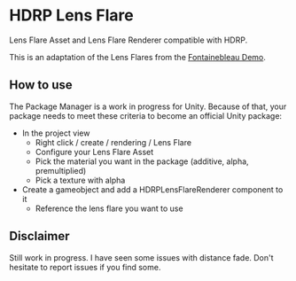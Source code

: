 # HDRP Lens Flare

Lens Flare Asset and Lens Flare Renderer compatible with HDRP.

This is an adaptation of the Lens Flares from the [Fontainebleau Demo](https://github.com/Unity-Technologies/FontainebleauDemo).

## How to use
The Package Manager is a work in progress for Unity. Because of that, your package needs to meet these criteria to become an official Unity package:
- In the project view
  - Right click / create / rendering / Lens Flare
  - Configure your Lens Flare Asset
  - Pick the material you want in the package (additive, alpha, premultiplied)
  - Pick a texture with alpha
- Create a gameobject and add a HDRPLensFlareRenderer component to it
  - Reference the lens flare you want to use

## Disclaimer

Still work in progress. I have seen some issues with distance fade. Don't hesitate to report issues if you find some.
